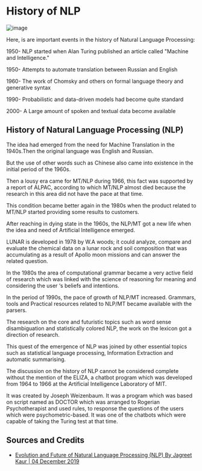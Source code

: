 
# History of NLP

![image](https://user-images.githubusercontent.com/11299574/129455345-9f2a167b-1446-4895-9c09-4a073fb8f591.png)

Here, is are important events in the history of Natural Language Processing:

1950- NLP started when Alan Turing published an article called "Machine and Intelligence."

1950- Attempts to automate translation between Russian and English

1960- The work of Chomsky and others on formal language theory and generative syntax

1990- Probabilistic and data-driven models had become quite standard

2000- A Large amount of spoken and textual data become available


## History of Natural Language Processing (NLP)

The idea had emerged from the need for Machine Translation in the 1940s.Then the original language was English and Russian.

But the use of other words such as Chinese also came into existence in the initial period of the 1960s.

Then a lousy era came for MT/NLP during 1966, this fact was supported by a report of ALPAC, according to which MT/NLP almost died because the research in this area did not have the pace at that time. 

This condition became better again in the 1980s when the product related to MT/NLP started providing some results to customers. 

After reaching in dying state in the 1960s, the NLP/MT got a new life when the idea and need of Artificial Intelligence emerged. 

LUNAR is developed in 1978 by W.A woods; it could analyze, compare and evaluate the chemical data on a lunar rock and soil composition that was accumulating as a result of Apollo moon missions and can answer the related question. 

In the 1980s the area of computational grammar became a very active field of research which was linked with the science of reasoning for meaning and considering the user ‘s beliefs and intentions. 

In the period of 1990s, the pace of growth of NLP/MT increased. Grammars, tools and Practical resources related to NLP/MT became available with the parsers. 

The research on the core and futuristic topics such as word sense disambiguation and statistically colored NLP, the work on the lexicon got a direction of research. 

This quest of the emergence of NLP was joined by other essential topics such as statistical language processing, Information Extraction and automatic summarising. 

The discussion on the history of NLP cannot be considered complete without the mention of the ELIZA, a chatbot program which was developed from 1964 to 1966 at the Artificial Intelligence Laboratory of MIT. 

It was created by Joseph Weizenbaum. It was a program which was based on script named as DOCTOR which was arranged to Rogerian Psychotherapist and used rules, to response the questions of the users which were psychometric-based. It was one of the chatbots which were capable of taking the Turing test at that time.

## Sources and Credits 

* [Evolution and Future of Natural Language Processing (NLP) By Jagreet Kaur | 04 December 2019](https://www.xenonstack.com/blog/evolution-of-nlp) 


